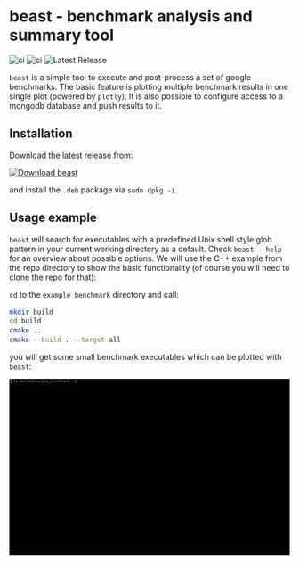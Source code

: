 # **beast** - **be**nchmark **a**nalysis and **s**ummary **t**ool

![ci](https://github.com/bjob/beast/workflows/ci-chain/badge.svg) ![ci](https://github.com/bjob/beast/workflows/cd-chain/badge.svg) ![Latest Release](https://img.shields.io/github/release/bjob/beast.svg?style=flat)

``beast`` is a simple tool to execute and post-process a set of google benchmarks. The basic feature is plotting multiple benchmark results in one single plot (powered by `plotly`). It is also possible to configure access to a mongodb database and push results to it.

## **Installation**

Download the latest release from:

[![Download beast](https://img.shields.io/badge/dynamic/json.svg?label=download&url=https://api.github.com/repos/bjob/beast/releases/latest&query=$.assets[0].name&style=for-the-badge)](https://github.com/bjob/beast/releases/latest)

and install the ``.deb`` package via ``sudo dpkg -i``.

## **Usage example**

``beast`` will search for executables with a predefined Unix shell style glob pattern in your current working directory as a default. Check ``beast --help`` for an overview about possible options. We will use the C++ example from the repo directory to show the basic functionality (of course you will need to clone the repo for that):

``cd`` to the ``example_benchmark`` directory and call:

```bash
mkdir build
cd build
cmake ..
cmake --build . --target all
```

you will get some small benchmark executables which can be plotted with ``beast``:

![beast_on_examples](doc/beast_on_examples.gif)
